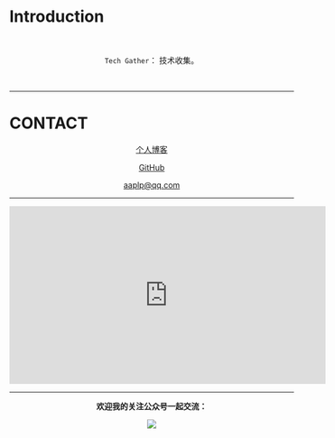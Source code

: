 # Introduction

<div align="center">  




<br>


`Tech Gather`： 技术收集。

<br/>

</div>


----------


# CONTACT

<div align="center">

[个人博客](https://mistyle.top)



[GitHub](https://github.com/mistyle "github")

[aaplp@qq.com](mailto:aaplp@qq.com)


---

<iframe width="560" height="315" src="https://www.baidu.com" frameborder="0" allowfullscreen></iframe>


---



**欢迎我的关注公众号一起交流：**

![](https://mistyle.top/images/wechat-qcode.jpg)

</div>




